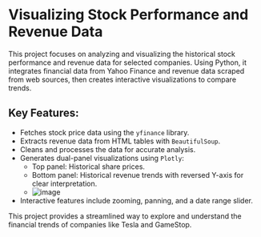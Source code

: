 # **Visualizing Stock Performance and Revenue Data**

This project focuses on analyzing and visualizing the historical stock performance and revenue data for selected companies. Using Python, it integrates financial data from Yahoo Finance and revenue data scraped from web sources, then creates interactive visualizations to compare trends.

## **Key Features:**

- Fetches stock price data using the `yfinance` library.
- Extracts revenue data from HTML tables with `BeautifulSoup`.
- Cleans and processes the data for accurate analysis.
- Generates dual-panel visualizations using `Plotly`:
  - Top panel: Historical share prices.
  - Bottom panel: Historical revenue trends with reversed Y-axis for clear interpretation.
  - ![image](https://github.com/user-attachments/assets/3bb340d9-8dae-45ec-a6dd-3432fa696174)
- Interactive features include zooming, panning, and a date range slider. 

This project provides a streamlined way to explore and understand the financial trends of companies like Tesla and GameStop.
